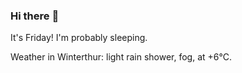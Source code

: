 ### Hi there :wave:

It's Friday! I'm probably sleeping.

Weather in Winterthur: light rain shower, fog, at +6°C.
